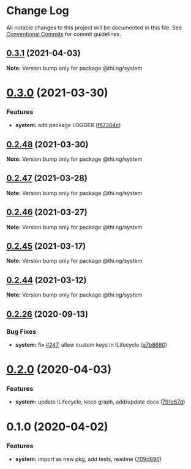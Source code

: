 # Change Log

All notable changes to this project will be documented in this file.
See [Conventional Commits](https://conventionalcommits.org) for commit guidelines.

## [0.3.1](https://github.com/thi-ng/umbrella/compare/@thi.ng/system@0.3.0...@thi.ng/system@0.3.1) (2021-04-03)

**Note:** Version bump only for package @thi.ng/system





# [0.3.0](https://github.com/thi-ng/umbrella/compare/@thi.ng/system@0.2.48...@thi.ng/system@0.3.0) (2021-03-30)


### Features

* **system:** add package LOGGER ([f67364c](https://github.com/thi-ng/umbrella/commit/f67364cb12f7a868e005a8f6ea7759d9fc03c216))





## [0.2.48](https://github.com/thi-ng/umbrella/compare/@thi.ng/system@0.2.47...@thi.ng/system@0.2.48) (2021-03-30)

**Note:** Version bump only for package @thi.ng/system





## [0.2.47](https://github.com/thi-ng/umbrella/compare/@thi.ng/system@0.2.46...@thi.ng/system@0.2.47) (2021-03-28)

**Note:** Version bump only for package @thi.ng/system





## [0.2.46](https://github.com/thi-ng/umbrella/compare/@thi.ng/system@0.2.45...@thi.ng/system@0.2.46) (2021-03-27)

**Note:** Version bump only for package @thi.ng/system





## [0.2.45](https://github.com/thi-ng/umbrella/compare/@thi.ng/system@0.2.44...@thi.ng/system@0.2.45) (2021-03-17)

**Note:** Version bump only for package @thi.ng/system





## [0.2.44](https://github.com/thi-ng/umbrella/compare/@thi.ng/system@0.2.43...@thi.ng/system@0.2.44) (2021-03-12)

**Note:** Version bump only for package @thi.ng/system





## [0.2.26](https://github.com/thi-ng/umbrella/compare/@thi.ng/system@0.2.25...@thi.ng/system@0.2.26) (2020-09-13)


### Bug Fixes

* **system:** fix [#247](https://github.com/thi-ng/umbrella/issues/247), allow custom keys in ILifecycle ([a7b8680](https://github.com/thi-ng/umbrella/commit/a7b86804255f22cbdbcaf128854ba615fb5cf20f))





# [0.2.0](https://github.com/thi-ng/umbrella/compare/@thi.ng/system@0.1.0...@thi.ng/system@0.2.0) (2020-04-03)


### Features

* **system:** update ILifecycle, keep graph, add/update docs ([791c67d](https://github.com/thi-ng/umbrella/commit/791c67d446c5fae041831a16b250b5cfd62312d0))





# 0.1.0 (2020-04-02)


### Features

* **system:** import as new pkg, add tests, readme ([709d896](https://github.com/thi-ng/umbrella/commit/709d896cee964dc876e1e53c95a3b77a00d8c433))
